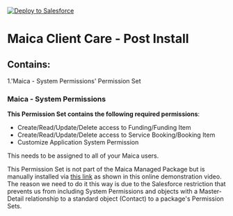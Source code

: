 [![Deploy to Salesforce](https://raw.githubusercontent.com/afawcett/githubsfdeploy/master/deploy.png)](https://githubsfdeploy.herokuapp.com)

# Maica Client Care - Post Install

## Contains:
1.'Maica - System Permissions' Permission Set

### Maica - System Permissions
**This Permission Set contains the following required permissions**:
- Create/Read/Update/Delete access to Funding/Funding Item
- Create/Read/Update/Delete access to Service Booking/Booking Item
- Customize Application System Permission

This needs to be assigned to all of your Maica users.

This Permission Set is not part of the Maica Managed Package but is manually installed via [this link](https://github.com/VerticAU/MaicaClientCare-PostInstall) as shown in this online demonstration video. The reason we need to do it this way is due to the Salesforce restriction that prevents us from including System Permissions and objects with a Master-Detail relationship to a standard object (Contact) to a package's Permission Sets.